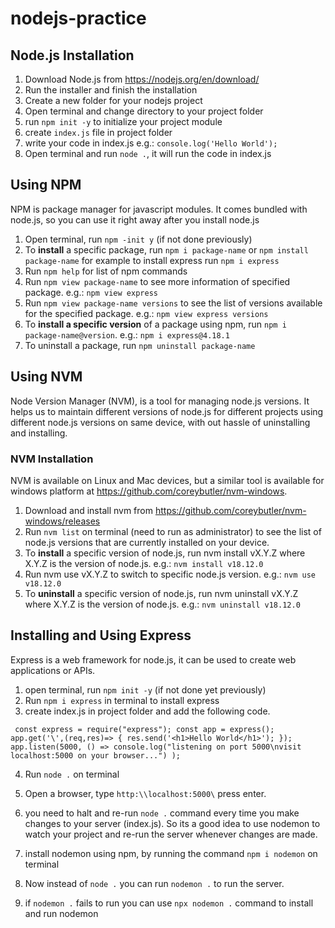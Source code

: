 # nodejs-practice

## Node.js Installation

1. Download Node.js from https://nodejs.org/en/download/
2. Run the installer and finish the installation
3. Create a new folder for your nodejs project
4. Open terminal and change directory to your project folder
5. run `npm init -y` to initialize your project module
6. create `index.js` file in project folder
7. write your code in index.js
   e.g.:
   `console.log('Hello World');`
8. Open terminal and run `node .`, it will run the code in index.js

## Using NPM

NPM is package manager for javascript modules. It comes bundled with node.js, so you can use it right away after you install node.js

1. Open terminal, run `npm -init y` (if not done previously)
2. To **install** a specific package, run `npm i package-name` or `npm install package-name` for example to install express run `npm i express`
3. Run `npm help` for list of npm commands
4. Run `npm view package-name` to see more information of specified package. e.g.: `npm view express`
5. Run `npm view package-name versions` to see the list of versions available for the specified package. e.g.: `npm view express versions`
6. To **install a specific version** of a package using npm, run `npm i package-name@version`. e.g.: `npm i express@4.18.1`
7. To uninstall a package, run `npm uninstall package-name`

## Using NVM

Node Version Manager (NVM), is a tool for managing node.js versions. It helps us to maintain different versions of node.js for different projects using different node.js versions on same device, with out hassle of uninstalling and installing.

### NVM Installation

NVM is available on Linux and Mac devices, but a similar tool is available for windows platform at https://github.com/coreybutler/nvm-windows.

1. Download and install nvm from https://github.com/coreybutler/nvm-windows/releases
2. Run `nvm list` on terminal (need to run as administrator) to see the list of node.js versions that are currently installed on your device.
3. To **install** a specific version of node.js, run nvm install vX.Y.Z where X.Y.Z is the version of node.js. e.g.: `nvm install v18.12.0`
4. Run nvm use vX.Y.Z to switch to specific node.js version. e.g.: `nvm use v18.12.0`
5. To **uninstall** a specific version of node.js, run nvm uninstall vX.Y.Z where X.Y.Z is the version of node.js. e.g.: `nvm uninstall v18.12.0`

## Installing and Using Express

Express is a web framework for node.js, it can be used to create web applications or APIs.

1. open terminal, run `npm init -y` (if not done yet previously)
2. Run `npm i express` in terminal to install express
3. create index.js in project folder and add the following code.

` const express = require("express"); const app = express(); app.get('\',(req,res)=> { res.send('<h1>Hello World</h1>'); }); app.listen(5000, () => console.log("listening on port 5000\nvisit localhost:5000 on your browser...") );`

4. Run `node .` on terminal
5. Open a browser, type `http:\\localhost:5000\` press enter.

6. you need to halt and re-run `node .` command every time you make changes to your server (index.js). So its a good idea to use nodemon to watch your project and re-run the server whenever changes are made.

7. install nodemon using npm, by running the command `npm i nodemon` on terminal

8. Now instead of `node .` you can run `nodemon .` to run the server.

9. if `nodemon .` fails to run you can use `npx nodemon .` command to install and run nodemon
